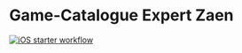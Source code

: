 # Game-Catalogue Expert Zaen
[![iOS starter workflow](https://github.com/zaen-njxzu/Game-Catalogue/workflows/iOS%20starter%20workflow/badge.svg)](https://github.com/zaen-njxzu/Game-Catalogue/actions)

